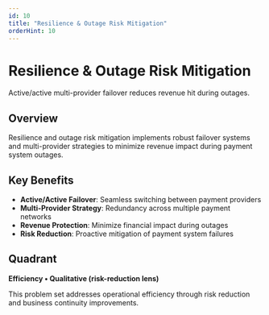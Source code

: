 ```yaml
---
id: 10
title: "Resilience & Outage Risk Mitigation"
orderHint: 10
---
```


# Resilience & Outage Risk Mitigation

Active/active multi-provider failover reduces revenue hit during outages.

## Overview

Resilience and outage risk mitigation implements robust failover systems and multi-provider strategies to minimize revenue impact during payment system outages.

## Key Benefits

- **Active/Active Failover**: Seamless switching between payment providers
- **Multi-Provider Strategy**: Redundancy across multiple payment networks
- **Revenue Protection**: Minimize financial impact during outages
- **Risk Reduction**: Proactive mitigation of payment system failures

## Quadrant

**Efficiency • Qualitative (risk-reduction lens)**

This problem set addresses operational efficiency through risk reduction and business continuity improvements. 